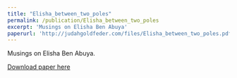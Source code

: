```yaml
---
title: "Elisha_between_two_poles"
permalink: /publication/Elisha_between_two_poles
excerpt: 'Musings on Elisha Ben Abuya'
paperurl: 'http://judahgoldfeder.com/files/Elisha_between_two_poles.pdf'
---
```

Musings on Elisha Ben Abuya.

<object data="../files/Elisha_between_two_poles.pdf" width="1000" height="1000" type='application/pdf'></object>

[Download paper here](http://judahgoldfeder.com/files/Elisha_between_two_poles.pdf)
